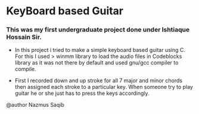 # KeyBoard based Guitar

### This was my first undergraduate project done under Ishtiaque Hossain Sir.

- In this project i tried to make a simple keyboard based guitar using C. For this I used > winmm
library to load the audio files in Codeblocks library as it was not there by default and used gnu/gcc compiler to compile.

- First I recorded down and up stroke for all 7 major and minor chords then assigned each stroke to a particular key. When someone try to play guitar he or she just has to press the keys accordingly.

@author Nazmus Saqib